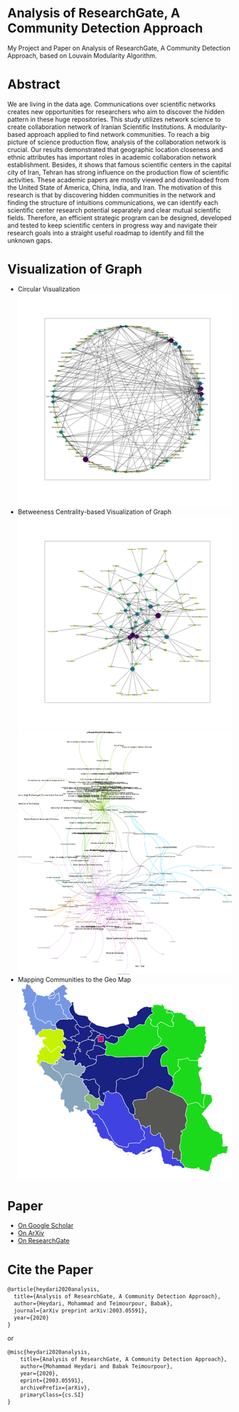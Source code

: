 # Analysis of ResearchGate, A Community Detection Approach 
My Project and Paper on Analysis of ResearchGate, A Community Detection Approach, based on Louvain Modularity Algorithm.
# Abstract
We are living in the data age. Communications over scientific networks creates new opportunities for researchers who aim to discover the hidden pattern in these huge repositories. This study utilizes network science to create collaboration network of Iranian Scientific Institutions. A modularity-based approach applied to find network communities. To reach a big picture of science production flow, analysis of the collaboration network is crucial. Our results demonstrated that geographic location closeness and ethnic attributes has important roles in academic collaboration network establishment. Besides, it shows that famous scientific centers in the capital city of Iran, Tehran has strong influence on the production flow of scientific activities. These academic papers are mostly viewed and downloaded from the United State of America, China, India, and Iran. The motivation of this research is that by discovering hidden communities in the network and finding the structure of intuitions communications, we can identify each scientific center research potential separately and clear mutual scientific fields. Therefore, an efficient strategic program can be designed, developed and tested to keep scientific centers in progress way and navigate their research goals into a straight useful roadmap to identify and fill the unknown gaps.
# Visualization of Graph
* Circular Visualization
![Circular Visualization of the Collaboration Network Graph on ResearchGate](https://github.com/MohammadHeydari/ResearchGate/blob/master/Circular_Visualization_of_Graph.svg)
* Betweeness Centrality-based Visualization of Graph
![Betweeness Centrality-based Visualization of Graph](https://github.com/MohammadHeydari/ResearchGate/blob/master/Spring_Visualization_of_Graph_based_in_Betweenness_Centrality.svg)
![fruchterman_reingold](https://github.com/MohammadHeydari/ResearchGate/blob/master/Fructhterman_Reingold_Visualizaation_of_Graph.svg)
* Mapping Communities to the Geo Map
![Mapping Communities to the Geo Map](https://github.com/MohammadHeydari/ResearchGate/blob/master/Geo_Map.png)
# Paper
* [On Google Scholar](https://scholar.google.com/scholar?q=Analysis+of+ResearchGate,+A+Community+Detection+Approach&hl=en&as_sdt=0&as_vis=1&oi=scholart)
* [On ArXiv](https://arxiv.org/abs/2003.05591)
* [On ResearchGate](https://www.researchgate.net/publication/339898855_Analysis_of_ResearchGate_A_Community_Detection_Approach)
# Cite the Paper
```
@article{heydari2020analysis,
  title={Analysis of ResearchGate, A Community Detection Approach},
  author={Heydari, Mohammad and Teimourpour, Babak},
  journal={arXiv preprint arXiv:2003.05591},
  year={2020}
}
```
or
```
@misc{heydari2020analysis,
    title={Analysis of ResearchGate, A Community Detection Approach},
    author={Mohammad Heydari and Babak Teimourpour},
    year={2020},
    eprint={2003.05591},
    archivePrefix={arXiv},
    primaryClass={cs.SI}
}
```
